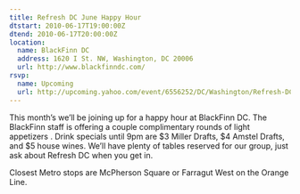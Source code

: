 ```yaml
---
title: Refresh DC June Happy Hour
dtstart: 2010-06-17T19:00:00Z
dtend: 2010-06-17T20:00:00Z
location:
  name: BlackFinn DC
  address: 1620 I St. NW, Washington, DC 20006
  url: http://www.blackfinndc.com/
rsvp:
  name: Upcoming
  url: http://upcoming.yahoo.com/event/6556252/DC/Washington/Refresh-DC-June-Happy-Hour/BlackFinn-DC/
---
```


This month’s we’ll be joining up for a happy hour at BlackFinn DC. The BlackFinn staff is offering a couple complimentary rounds of light appetizers . Drink specials until 9pm are $3 Miller Drafts, $4 Amstel Drafts, and $5 house wines. We’ll have plenty of tables reserved for our group, just ask about Refresh DC when you get in.

Closest Metro stops are McPherson Square or Farragut West on the Orange Line.